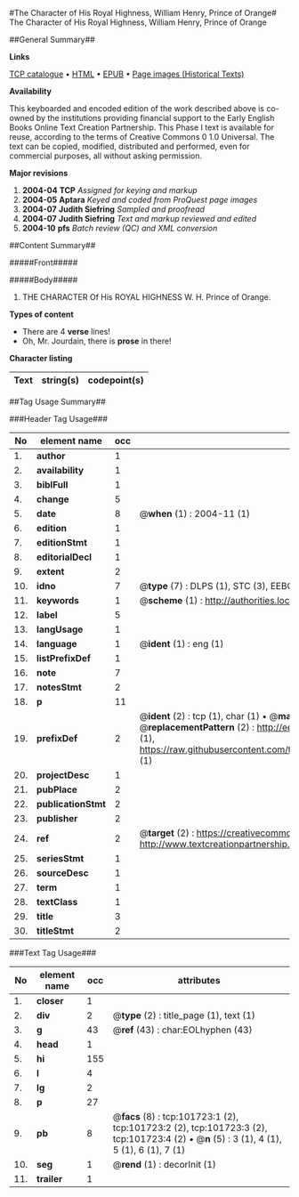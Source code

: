 #The Character of His Royal Highness, William Henry, Prince of Orange#
The Character of His Royal Highness, William Henry, Prince of Orange

##General Summary##

**Links**

[TCP catalogue](http://www.ota.ox.ac.uk/tcp/)  • 
[HTML](http://tei.it.ox.ac.uk/tcp/Texts-HTML/free/A64/A64421.html)  • 
[EPUB](http://tei.it.ox.ac.uk/tcp/Texts-EPUB/free/A64/A64421.epub) • 
[Page images (Historical Texts)](https://data.historicaltexts.jisc.ac.uk/view?pubId=eebo-13766279e&pageId=eebo-13766279e-101723-1)

**Availability**

This keyboarded and encoded edition of the
	       work described above is co-owned by the institutions
	       providing financial support to the Early English Books
	       Online Text Creation Partnership. This Phase I text is
	       available for reuse, according to the terms of Creative
	       Commons 0 1.0 Universal. The text can be copied,
	       modified, distributed and performed, even for
	       commercial purposes, all without asking permission.

**Major revisions**

1. __2004-04__ __TCP__ *Assigned for keying and markup*
1. __2004-05__ __Aptara__ *Keyed and coded from ProQuest page images*
1. __2004-07__ __Judith Siefring__ *Sampled and proofread*
1. __2004-07__ __Judith Siefring__ *Text and markup reviewed and edited*
1. __2004-10__ __pfs__ *Batch review (QC) and XML conversion*

##Content Summary##

#####Front#####

#####Body#####

1. THE
CHARACTER
Of His ROYAL HIGHNESS
W. H. Prince of Orange.

**Types of content**

  * There are 4 **verse** lines!
  * Oh, Mr. Jourdain, there is **prose** in there!

**Character listing**


|Text|string(s)|codepoint(s)|
|---|---|---|

##Tag Usage Summary##

###Header Tag Usage###

|No|element name|occ|attributes|
|---|---|---|---|
|1.|__author__|1||
|2.|__availability__|1||
|3.|__biblFull__|1||
|4.|__change__|5||
|5.|__date__|8| @__when__ (1) : 2004-11 (1)|
|6.|__edition__|1||
|7.|__editionStmt__|1||
|8.|__editorialDecl__|1||
|9.|__extent__|2||
|10.|__idno__|7| @__type__ (7) : DLPS (1), STC (3), EEBO-CITATION (1), OCLC (1), VID (1)|
|11.|__keywords__|1| @__scheme__ (1) : http://authorities.loc.gov/ (1)|
|12.|__label__|5||
|13.|__langUsage__|1||
|14.|__language__|1| @__ident__ (1) : eng (1)|
|15.|__listPrefixDef__|1||
|16.|__note__|7||
|17.|__notesStmt__|2||
|18.|__p__|11||
|19.|__prefixDef__|2| @__ident__ (2) : tcp (1), char (1)  •  @__matchPattern__ (2) : ([0-9\-]+):([0-9IVX]+) (1), (.+) (1)  •  @__replacementPattern__ (2) : http://eebo.chadwyck.com/downloadtiff?vid=$1&page=$2 (1), https://raw.githubusercontent.com/textcreationpartnership/Texts/master/tcpchars.xml#$1 (1)|
|20.|__projectDesc__|1||
|21.|__pubPlace__|2||
|22.|__publicationStmt__|2||
|23.|__publisher__|2||
|24.|__ref__|2| @__target__ (2) : https://creativecommons.org/publicdomain/zero/1.0/ (1), http://www.textcreationpartnership.org/docs/. (1)|
|25.|__seriesStmt__|1||
|26.|__sourceDesc__|1||
|27.|__term__|1||
|28.|__textClass__|1||
|29.|__title__|3||
|30.|__titleStmt__|2||


###Text Tag Usage###

|No|element name|occ|attributes|
|---|---|---|---|
|1.|__closer__|1||
|2.|__div__|2| @__type__ (2) : title_page (1), text (1)|
|3.|__g__|43| @__ref__ (43) : char:EOLhyphen (43)|
|4.|__head__|1||
|5.|__hi__|155||
|6.|__l__|4||
|7.|__lg__|2||
|8.|__p__|27||
|9.|__pb__|8| @__facs__ (8) : tcp:101723:1 (2), tcp:101723:2 (2), tcp:101723:3 (2), tcp:101723:4 (2)  •  @__n__ (5) : 3 (1), 4 (1), 5 (1), 6 (1), 7 (1)|
|10.|__seg__|1| @__rend__ (1) : decorInit (1)|
|11.|__trailer__|1||
